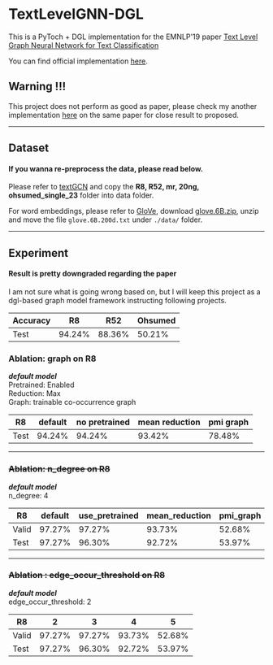# TextLevelGNN-DGL

This is a PyToch + DGL implementation for the EMNLP'19 paper [Text Level Graph Neural Network for Text Classification](https://www.aclweb.org/anthology/D19-1345.pdf)

You can find official implementation [here](https://github.com/mojave-pku/TextLevelGCN).

## Warning !!!
This project does not perform as good as paper, please check my another implementation
[here](https://github.com/DiMarzioRock7/TextLevelGNN) on the same paper for close result to proposed.

---
## Dataset

#### If you wanna re-preprocess the data, please read below.

Please refer to [textGCN](https://github.com/yao8839836/text_gcn/tree/master/data) 
and copy the **R8, R52, mr, 20ng, ohsumed_single_23** folder into data folder.

For word embeddings, please refer to [GloVe](https://nlp.stanford.edu/projects/glove/), 
download [glove.6B.zip](https://nlp.stanford.edu/data/glove.6B.zip), 
unzip and move the file `glove.6B.200d.txt` under `./data/` folder.

---

## Experiment

#### Result is pretty downgraded regarding the paper

I am not sure what is going wrong based on, but I will keep this project as a dgl-based graph model framework instructing
following projects.

| Accuracy | R8     | R52    | Ohsumed |
|----------|--------|--------|---------|
| Test     | 94.24% | 88.36% | 50.21%  |

### Ablation: graph on R8

***default model***\
Pretrained: Enabled\
Reduction: Max\
Graph: trainable co-occurrence graph

| R8    | default | no pretrained | mean reduction | pmi graph |
|-------|---------|---------------|----------------|-----------|
| Test  | 94.24%  | 94.24%        | 93.42%         | 78.48%    |

---
### ~~Ablation: n_degree on R8~~

***default model***\
n_degree: 4

| R8    | default | use_pretrained | mean_reduction | pmi_graph |
|-------|---------|----------------|----------------|-----------|
| Valid | 97.27%  | 97.27%         | 93.73%         | 52.68%    |
| Test  | 97.27%  |96.30%          | 92.72%         | 53.97%    |

---
### ~~Ablation : edge_occur_threshold on R8~~
***default model***\
edge_occur_threshold: 2

| R8    | 2      | 3      | 4      | 5      |
|-------|--------|--------|--------|--------|
| Valid | 97.27% | 97.27% | 93.73% | 52.68% |
| Test  | 97.27% | 96.30% | 92.72% | 53.97% |

